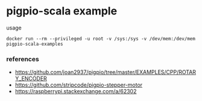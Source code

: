 pigpio-scala example
===

usage

`docker run --rm --privileged -u root -v /sys:/sys -v /dev/mem:/dev/mem pigpio-scala-examples`

### references
- https://github.com/joan2937/pigpio/tree/master/EXAMPLES/CPP/ROTARY_ENCODER
- https://github.com/stripcode/pigpio-stepper-motor
- https://raspberrypi.stackexchange.com/a/62302
